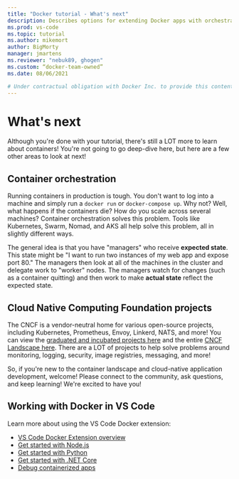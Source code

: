 ```yaml
---
title: "Docker tutorial - What's next"
description: Describes options for extending Docker apps with orchestration, using Cloud Native Computing Foundation projects.
ms.prod: vs-code
ms.topic: tutorial
ms.author: mikemort
author: BigMorty
manager: jmartens
ms.reviewer: "nebuk89, ghogen"
ms.custom: “docker-team-owned”
ms.date: 08/06/2021

# Under contractual obligation with Docker Inc. to provide this content. Contact is: nebuk89. Mike Morton has context on MSFT side, but has moved on to another role. 
---
```



# What's next

Although you're done with your tutorial, there's still a LOT more to learn about containers!
You're not going to go deep-dive here, but here are a few other areas to look at next!

## Container orchestration

Running containers in production is tough. You don't want to log into a machine and simply run a
`docker run` or `docker-compose up`. Why not? Well, what happens if the containers die? How do you
scale across several machines? Container orchestration solves this problem. Tools like Kubernetes,
Swarm, Nomad, and AKS all help solve this problem, all in slightly different ways.

The general idea is that you have "managers" who receive **expected state**. This state might be
"I want to run two instances of my web app and expose port 80." The managers then look at all of the
machines in the cluster and delegate work to "worker" nodes. The managers watch for changes (such as
a container quitting) and then work to make **actual state** reflect the expected state.

## Cloud Native Computing Foundation projects

The CNCF is a vendor-neutral home for various open-source projects, including Kubernetes, Prometheus, 
Envoy, Linkerd, NATS, and more! You can view the [graduated and incubated projects here](https://www.cncf.io/projects/)
and the entire [CNCF Landscape here](https://landscape.cncf.io/). There are a LOT of projects to help
solve problems around monitoring, logging, security, image registries, messaging, and more!

So, if you're new to the container landscape and cloud-native application development, welcome! Please
connect to the community, ask questions, and keep learning! We're excited to have you!

## Working with Docker in VS Code

Learn more about using the VS Code Docker extension:

- [VS Code Docker Extension overview](https://code.visualstudio.com/docs/containers/overview)
- [Get started with Node.js](https://code.visualstudio.com/docs/containers/quickstart-node)
- [Get started with Python](https://code.visualstudio.com/docs/containers/quickstart-python)
- [Get started with .NET Core](https://code.visualstudio.com/docs/containers/quickstart-aspnet-core)
- [Debug containerized apps](https://code.visualstudio.com/docs/containers/debug-common)
